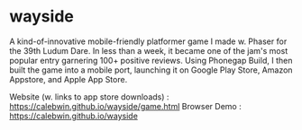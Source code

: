 # wayside
A kind-of-innovative mobile-friendly platformer game I made w. Phaser for the 39th Ludum Dare. In less than a week, it became one of the jam's most popular entry garnering 100+ positive reviews. Using Phonegap Build, I then built the game into a mobile port, launching it on Google Play Store, Amazon Appstore, and Apple App Store.

Website (w. links to app store downloads) : https://calebwin.github.io/wayside/game.html
Browser Demo : https://calebwin.github.io/wayside
